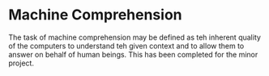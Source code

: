 # Machine Comprehension
The task of machine comprehension may be defined as teh inherent quality of the computers to understand teh given context and to allow them to answer on behalf of human beings.
This has been completed for the minor project.
